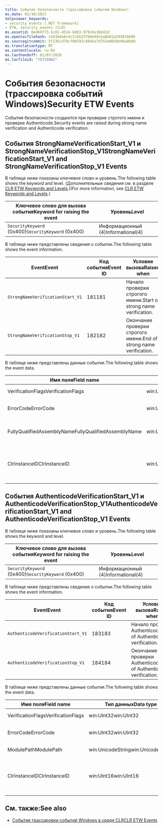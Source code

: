 ```yaml
---
title: События безопасности (трассировка событий Windows)
ms.date: 03/30/2017
helpviewer_keywords:
- security events [.NET Framework]
- ETW, security events (CLR)
ms.assetid: 0ed69f73-5c01-4514-bd63-979c6e38d41d
ms.openlocfilehash: c443bda8cdc2c6b32760e9dcba8b81a29d81660b
ms.sourcegitcommit: 5f236cd78cf09593c8945a7d753e0850e96a0b80
ms.translationtype: MT
ms.contentlocale: ru-RU
ms.lasthandoff: 01/07/2020
ms.locfileid: "75715942"
---
```

# <a name="security-etw-events"></a><span data-ttu-id="180ef-102">События безопасности (трассировка событий Windows)</span><span class="sxs-lookup"><span data-stu-id="180ef-102">Security ETW Events</span></span>

<span data-ttu-id="180ef-103">События безопасности создаются при проверке строгого имени и проверке Authenticode.</span><span class="sxs-lookup"><span data-stu-id="180ef-103">Security events are raised during strong name verification and Authenticode verification.</span></span>  

## <a name="strongnameverificationstart_v1-and-strongnameverificationstop_v1-events"></a><span data-ttu-id="180ef-104">События StrongNameVerificationStart_V1 и StrongNameVerificationStop_V1</span><span class="sxs-lookup"><span data-stu-id="180ef-104">StrongNameVerificationStart_V1 and StrongNameVerificationStop_V1 Events</span></span>  
 <span data-ttu-id="180ef-105">В таблице ниже показаны ключевое слово и уровень.</span><span class="sxs-lookup"><span data-stu-id="180ef-105">The following table shows the keyword and level.</span></span> <span data-ttu-id="180ef-106">(Дополнительные сведения см. в разделе [CLR ETW Keywords and Levels](clr-etw-keywords-and-levels.md).)</span><span class="sxs-lookup"><span data-stu-id="180ef-106">(For more information, see [CLR ETW Keywords and Levels](clr-etw-keywords-and-levels.md).)</span></span>  
  
|<span data-ttu-id="180ef-107">Ключевое слово для вызова события</span><span class="sxs-lookup"><span data-stu-id="180ef-107">Keyword for raising the event</span></span>|<span data-ttu-id="180ef-108">Уровень</span><span class="sxs-lookup"><span data-stu-id="180ef-108">Level</span></span>|  
|-----------------------------------|-----------|  
|<span data-ttu-id="180ef-109">`SecurityKeyword` (0x400)</span><span class="sxs-lookup"><span data-stu-id="180ef-109">`SecurityKeyword` (0x400)</span></span>|<span data-ttu-id="180ef-110">Информационный (4)</span><span class="sxs-lookup"><span data-stu-id="180ef-110">Informational(4)</span></span>|  
  
 <span data-ttu-id="180ef-111">В таблице ниже представлены сведения о событии.</span><span class="sxs-lookup"><span data-stu-id="180ef-111">The following table shows the event information.</span></span>  
  
|<span data-ttu-id="180ef-112">Event</span><span class="sxs-lookup"><span data-stu-id="180ef-112">Event</span></span>|<span data-ttu-id="180ef-113">Код события</span><span class="sxs-lookup"><span data-stu-id="180ef-113">Event ID</span></span>|<span data-ttu-id="180ef-114">Условие вызова</span><span class="sxs-lookup"><span data-stu-id="180ef-114">Raised when</span></span>|  
|-----------|--------------|-----------------|  
|`StrongNameVerificationStart_V1`|<span data-ttu-id="180ef-115">181</span><span class="sxs-lookup"><span data-stu-id="180ef-115">181</span></span>|<span data-ttu-id="180ef-116">Начало проверки строгого имени.</span><span class="sxs-lookup"><span data-stu-id="180ef-116">Start of strong name verification.</span></span>|  
|`StrongNameVerificationStop_V1`|<span data-ttu-id="180ef-117">182</span><span class="sxs-lookup"><span data-stu-id="180ef-117">182</span></span>|<span data-ttu-id="180ef-118">Окончание проверки строгого имени.</span><span class="sxs-lookup"><span data-stu-id="180ef-118">End of strong name verification.</span></span>|  
  
 <span data-ttu-id="180ef-119">В таблице ниже представлены данные события.</span><span class="sxs-lookup"><span data-stu-id="180ef-119">The following table shows the event data.</span></span>  
  
|<span data-ttu-id="180ef-120">Имя поля</span><span class="sxs-lookup"><span data-stu-id="180ef-120">Field name</span></span>|<span data-ttu-id="180ef-121">Тип данных</span><span class="sxs-lookup"><span data-stu-id="180ef-121">Data type</span></span>|<span data-ttu-id="180ef-122">Описание</span><span class="sxs-lookup"><span data-stu-id="180ef-122">Description</span></span>|  
|----------------|---------------|-----------------|  
|<span data-ttu-id="180ef-123">VerificationFlags</span><span class="sxs-lookup"><span data-stu-id="180ef-123">VerificationFlags</span></span>|<span data-ttu-id="180ef-124">win:UInt32</span><span class="sxs-lookup"><span data-stu-id="180ef-124">win:UInt32</span></span>|<span data-ttu-id="180ef-125">Флаги проверки.</span><span class="sxs-lookup"><span data-stu-id="180ef-125">The verification flags.</span></span>|  
|<span data-ttu-id="180ef-126">ErrorCode</span><span class="sxs-lookup"><span data-stu-id="180ef-126">ErrorCode</span></span>|<span data-ttu-id="180ef-127">win:UInt32</span><span class="sxs-lookup"><span data-stu-id="180ef-127">win:UInt32</span></span>|<span data-ttu-id="180ef-128">Код ошибки HResult.</span><span class="sxs-lookup"><span data-stu-id="180ef-128">The HResult error code.</span></span>|  
|<span data-ttu-id="180ef-129">FullyQualifiedAssemblyName</span><span class="sxs-lookup"><span data-stu-id="180ef-129">FullyQualifiedAssemblyName</span></span>|<span data-ttu-id="180ef-130">win:UnicodeString</span><span class="sxs-lookup"><span data-stu-id="180ef-130">win:UnicodeString</span></span>|<span data-ttu-id="180ef-131">Полное имя сборки.</span><span class="sxs-lookup"><span data-stu-id="180ef-131">The fully qualified assembly name.</span></span>|  
|<span data-ttu-id="180ef-132">ClrInstanceID</span><span class="sxs-lookup"><span data-stu-id="180ef-132">ClrInstanceID</span></span>|<span data-ttu-id="180ef-133">win:UInt16</span><span class="sxs-lookup"><span data-stu-id="180ef-133">win:UInt16</span></span>|<span data-ttu-id="180ef-134">Уникальный идентификатор экземпляра CLR или CoreCLR.</span><span class="sxs-lookup"><span data-stu-id="180ef-134">Unique ID for the instance of CLR or CoreCLR.</span></span>|  

## <a name="authenticodeverificationstart_v1-and-authenticodeverificationstop_v1-events"></a><span data-ttu-id="180ef-135">События AuthenticodeVerificationStart_V1 и AuthenticodeVerificationStop_V1</span><span class="sxs-lookup"><span data-stu-id="180ef-135">AuthenticodeVerificationStart_V1 and AuthenticodeVerificationStop_V1 Events</span></span>  
 <span data-ttu-id="180ef-136">В таблице ниже показаны ключевое слово и уровень.</span><span class="sxs-lookup"><span data-stu-id="180ef-136">The following table shows the keyword and level.</span></span>  
  
|<span data-ttu-id="180ef-137">Ключевое слово для вызова события</span><span class="sxs-lookup"><span data-stu-id="180ef-137">Keyword for raising the event</span></span>|<span data-ttu-id="180ef-138">Уровень</span><span class="sxs-lookup"><span data-stu-id="180ef-138">Level</span></span>|  
|-----------------------------------|-----------|  
|<span data-ttu-id="180ef-139">`SecurityKeyword` (0x400)</span><span class="sxs-lookup"><span data-stu-id="180ef-139">`SecurityKeyword` (0x400)</span></span>|<span data-ttu-id="180ef-140">Информационный (4)</span><span class="sxs-lookup"><span data-stu-id="180ef-140">Informational(4)</span></span>|  
  
 <span data-ttu-id="180ef-141">В таблице ниже представлены сведения о событии.</span><span class="sxs-lookup"><span data-stu-id="180ef-141">The following table shows the event information.</span></span>  
  
|<span data-ttu-id="180ef-142">Event</span><span class="sxs-lookup"><span data-stu-id="180ef-142">Event</span></span>|<span data-ttu-id="180ef-143">Код события</span><span class="sxs-lookup"><span data-stu-id="180ef-143">Event ID</span></span>|<span data-ttu-id="180ef-144">Условие вызова</span><span class="sxs-lookup"><span data-stu-id="180ef-144">Raised when</span></span>|  
|-----------|--------------|-----------------|  
|`AuthenticodeVerificationStart_V1`|<span data-ttu-id="180ef-145">183</span><span class="sxs-lookup"><span data-stu-id="180ef-145">183</span></span>|<span data-ttu-id="180ef-146">Начало проверки Authenticode.</span><span class="sxs-lookup"><span data-stu-id="180ef-146">Start of Authenticode verification.</span></span>|  
|`AuthenticodeVerificationStop_V1`|<span data-ttu-id="180ef-147">184</span><span class="sxs-lookup"><span data-stu-id="180ef-147">184</span></span>|<span data-ttu-id="180ef-148">Окончание проверки Authenticode.</span><span class="sxs-lookup"><span data-stu-id="180ef-148">End of Authenticode verification.</span></span>|  
  
 <span data-ttu-id="180ef-149">В таблице ниже представлены данные события.</span><span class="sxs-lookup"><span data-stu-id="180ef-149">The following table shows the event data.</span></span>  
  
|<span data-ttu-id="180ef-150">Имя поля</span><span class="sxs-lookup"><span data-stu-id="180ef-150">Field name</span></span>|<span data-ttu-id="180ef-151">Тип данных</span><span class="sxs-lookup"><span data-stu-id="180ef-151">Data type</span></span>|<span data-ttu-id="180ef-152">Описание</span><span class="sxs-lookup"><span data-stu-id="180ef-152">Description</span></span>|  
|----------------|---------------|-----------------|  
|<span data-ttu-id="180ef-153">VerificationFlags</span><span class="sxs-lookup"><span data-stu-id="180ef-153">VerificationFlags</span></span>|<span data-ttu-id="180ef-154">win:UInt32</span><span class="sxs-lookup"><span data-stu-id="180ef-154">win:UInt32</span></span>|<span data-ttu-id="180ef-155">Флаги проверки.</span><span class="sxs-lookup"><span data-stu-id="180ef-155">The verification flags.</span></span>|  
|<span data-ttu-id="180ef-156">ErrorCode</span><span class="sxs-lookup"><span data-stu-id="180ef-156">ErrorCode</span></span>|<span data-ttu-id="180ef-157">win:UInt32</span><span class="sxs-lookup"><span data-stu-id="180ef-157">win:UInt32</span></span>|<span data-ttu-id="180ef-158">Код ошибки HResult.</span><span class="sxs-lookup"><span data-stu-id="180ef-158">The HResult error code.</span></span>|  
|<span data-ttu-id="180ef-159">ModulePath</span><span class="sxs-lookup"><span data-stu-id="180ef-159">ModulePath</span></span>|<span data-ttu-id="180ef-160">win:UnicodeString</span><span class="sxs-lookup"><span data-stu-id="180ef-160">win:UnicodeString</span></span>|<span data-ttu-id="180ef-161">Путь к модулю.</span><span class="sxs-lookup"><span data-stu-id="180ef-161">The module path.</span></span>|  
|<span data-ttu-id="180ef-162">ClrInstanceID</span><span class="sxs-lookup"><span data-stu-id="180ef-162">ClrInstanceID</span></span>|<span data-ttu-id="180ef-163">win:UInt16</span><span class="sxs-lookup"><span data-stu-id="180ef-163">win:UInt16</span></span>|<span data-ttu-id="180ef-164">Уникальный идентификатор экземпляра CLR или CoreCLR.</span><span class="sxs-lookup"><span data-stu-id="180ef-164">Unique ID for the instance of CLR or CoreCLR.</span></span>|  
  
## <a name="see-also"></a><span data-ttu-id="180ef-165">См. также:</span><span class="sxs-lookup"><span data-stu-id="180ef-165">See also</span></span>

- [<span data-ttu-id="180ef-166">События трассировки событий Windows в среде CLR</span><span class="sxs-lookup"><span data-stu-id="180ef-166">CLR ETW Events</span></span>](clr-etw-events.md)
